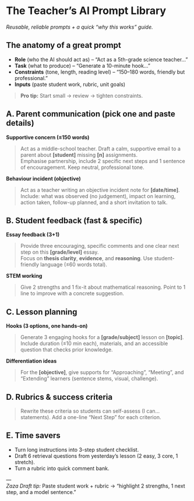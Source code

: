 ﻿# The Teacher’s AI Prompt Library
*Reusable, reliable prompts + a quick “why this works” guide.*

## The anatomy of a great prompt
- **Role** (who the AI should act as) – “Act as a 5th-grade science teacher…”
- **Task** (what to produce) – “Generate a 10-minute hook…”
- **Constraints** (tone, length, reading level) – “150–180 words, friendly but professional.”
- **Inputs** (paste student work, rubric, unit goals)

> **Pro tip:** Start small → review → tighten constraints.

## A. Parent communication (pick one and paste details)
**Supportive concern (≤150 words)**
> Act as a middle-school teacher. Draft a calm, supportive email to a parent about **[student]** missing **[n]** assignments.  
> Emphasise partnership, include 2 specific next steps and 1 sentence of encouragement. Keep neutral, professional tone.

**Behaviour incident (objective)**
> Act as a teacher writing an objective incident note for **[date/time]**.  
> Include: what was observed (no judgement), impact on learning, action taken, follow-up planned, and a short invitation to talk.

## B. Student feedback (fast & specific)
**Essay feedback (3+1)**
> Provide three encouraging, specific comments and one clear next step on this **[grade/level]** essay.  
> Focus on **thesis clarity**, **evidence**, and **reasoning**. Use student-friendly language (≤60 words total).

**STEM working**
> Give 2 strengths and 1 fix-it about mathematical reasoning. Point to 1 line to improve with a concrete suggestion.

## C. Lesson planning
**Hooks (3 options, one hands-on)**
> Generate 3 engaging hooks for a **[grade/subject]** lesson on **[topic]**.  
> Include duration (≤10 min each), materials, and an accessible question that checks prior knowledge.

**Differentiation ideas**
> For the **[objective]**, give supports for “Approaching”, “Meeting”, and “Extending” learners (sentence stems, visual, challenge).

## D. Rubrics & success criteria
> Rewrite these criteria so students can self-assess (I can… statements). Add a one-line “Next Step” for each criterion.

## E. Time savers
- Turn long instructions into 3-step student checklist.
- Draft 6 retrieval questions from yesterday’s lesson (2 easy, 3 core, 1 stretch).
- Turn a rubric into quick comment bank.

—  
*Zaza Draft tip:* Paste student work + rubric → “highlight 2 strengths, 1 next step, and a model sentence.”
